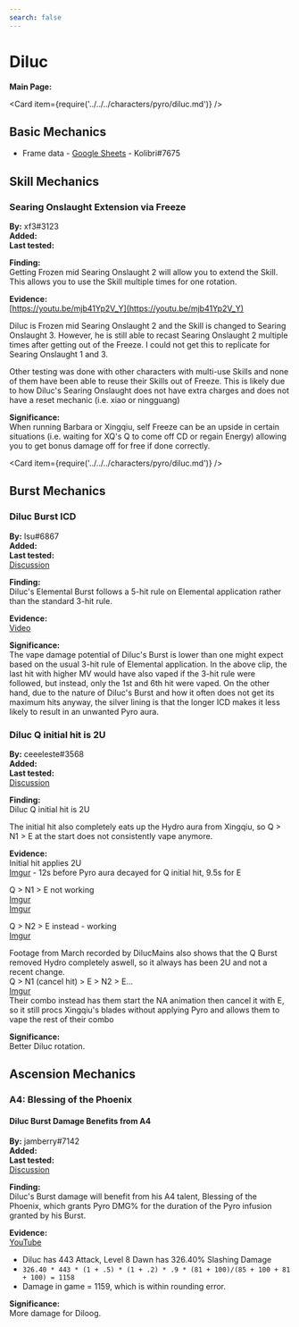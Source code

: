 ```yaml
---
search: false
---
```


# Diluc

**Main Page:**

<Card item={require('../../../characters/pyro/diluc.md')} />

## Basic Mechanics

* Frame data - [Google Sheets](https://docs.google.com/spreadsheets/d/1p0blrnuM7JvwU2QMdZdLayYqP3-7OMDgYC6GDQNn_QU/edit?usp=sharing) - Kolibri\#7675

## Skill Mechanics

### Searing Onslaught Extension via Freeze

**By:** xf3\#3123  
**Added:** <Version date="2021-06-07" />  
**Last tested:** <VersionHl date="2021-06-07" />

**Finding:**  
Getting Frozen mid Searing Onslaught 2 will allow you to extend the Skill. This allows you to use the Skill multiple times for one rotation.

**Evidence:**  
[https://youtu.be/mjb41Yp2V_Y](https://youtu.be/mjb41Yp2V_Y)

Diluc is Frozen mid Searing Onslaught 2 and the Skill is changed to Searing Onslaught 3. However, he is still able to recast Searing Onslaught 2 multiple times after getting out of the Freeze. I could not get this to replicate for Searing Onslaught 1 and 3.

Other testing was done with other characters with multi-use Skills and none of them have been able to reuse their Skills out of Freeze. This is likely due to how Diluc's Searing Onslaught does not have extra charges and does not have a reset mechanic \(i.e. xiao or ningguang\)

**Significance:**  
When running Barbara or Xingqiu, self Freeze can be an upside in certain situations \(i.e. waiting for XQ's Q to come off CD or regain Energy\) allowing you to get bonus damage off for free if done correctly.

<Card item={require('../../../characters/pyro/diluc.md')} />

## Burst Mechanics

### Diluc Burst ICD

**By:** Isu\#6867  
**Added:** <Version date="2021-05-29" />  
**Last tested:** <VersionHl date="2021-05-29" />  
[Discussion](https://tickets.deeznuts.moe/ticket-archive/attachments_845447638719266826_848323323459928085_transcript-diluc-burst-icd.html)

**Finding:**  
Diluc's Elemental Burst follows a 5-hit rule on Elemental application rather than the standard 3-hit rule.

**Evidence:**  
[Video](https://youtu.be/BaBQi0GZOEU)

**Significance:**  
The vape damage potential of Diluc's Burst is lower than one might expect based on the usual 3-hit rule of Elemental application. In the above clip, the last hit with higher MV would have also vaped if the 3-hit rule were followed, but instead, only the 1st and 6th hit were vaped. On the other hand, due to the nature of Diluc's Burst and how it often does not get its maximum hits anyway, the silver lining is that the longer ICD makes it less likely to result in an unwanted Pyro aura.

### Diluc Q initial hit is 2U

**By:** ceeeleste#3568  
**Added:** <Version date="2021-08-20" />  
**Last tested:** <VersionHl date="2021-08-20" />  
[Discussion](https://tickets.deeznuts.moe/ticket-archive/attachments_877477456519512064_878178628079353886_transcript-diluc-q-gauge-is-2u-and-not-1u-on-the-initial-hit.html)

**Finding:**  
Diluc Q initial hit is 2U

The initial hit also completely eats up the Hydro aura from Xingqiu, so Q > N1 > E at the start does not consistently vape anymore.

**Evidence:**  
Initial hit applies 2U  
[Imgur](https://imgur.com/Hb1NJ7w) - 12s before Pyro aura decayed for Q initial hit, 9.5s for E

Q > N1 > E not working  
[Imgur](https://imgur.com/Su0TaYR)  
[Imgur](https://imgur.com/hZPz7Cd)

Q > N2 > E instead - working  
[Imgur](https://imgur.com/Zxat4TI)

Footage from March recorded by DilucMains also shows that the Q Burst removed Hydro completely aswell, so it always has been 2U and not a recent change.  
Q > N1 (cancel hit) > E > N2 > E...  
[Imgur](https://imgur.com/HIzeN1F)  
Their combo instead has them start the NA animation then cancel it with E, so it still procs Xingqiu's blades without applying Pyro and allows them to vape the rest of their combo

**Significance:**  
Better Diluc rotation.

## Ascension Mechanics

### A4: Blessing of the Phoenix

#### Diluc Burst Damage Benefits from A4

**By:** jamberry\#7142  
**Added:** <Version date="2021-12-12" />  
**Last tested:** <VersionHl date="2021-12-12" />  
[Discussion](https://tickets.deeznuts.moe/ticket-archive/attachments_917975114987999382_919073580216643584_transcript-diluc-burst-benefits-from-a4.html)

**Finding:**  
Diluc's Burst damage will benefit from his A4 talent, Blessing of the Phoenix, which grants Pyro DMG% for the duration of the Pyro infusion granted by his Burst.

**Evidence:**  
[YouTube](https://youtu.be/kgvoO5fdECw)

* Diluc has 443 Attack, Level 8 Dawn has 326.40% Slashing Damage
* `326.40 * 443 * (1 + .5) * (1 + .2) * .9 * (81 + 100)/(85 + 100 + 81 + 100) = 1158`
* Damage in game = 1159, which is within rounding error.

**Significance:**  
More damage for Diloog.
